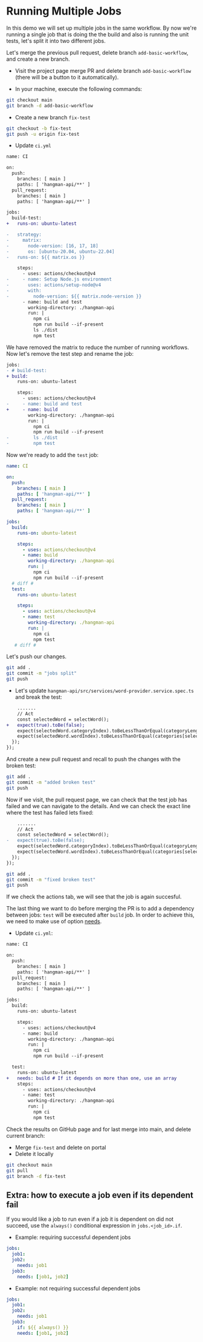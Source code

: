 # Running Multiple Jobs

In this demo we will set up multiple jobs in the same workflow. By now we're running a single job that is doing the the build and also is running the unit tests, let's split it into two different jobs.

Let's merge the previous pull request, delete branch `add-basic-workflow`, and create a new branch.

* Visit the project page merge PR and delete branch `add-basic-workflow` (there will be a button to it automatically).

* In your machine, execute the following commands:

```bash
git checkout main
git branch -d add-basic-workflow
```

* Create a new branch `fix-test`

```bash
git checkout -b fix-test
git push -u origin fix-test
```

* Update `ci.yml`

```diff
name: CI 

on:
  push:
    branches: [ main ]
    paths: [ 'hangman-api/**' ]
  pull_request:
    branches: [ main ]
    paths: [ 'hangman-api/**' ]

jobs:
  build-test:
+   runs-on: ubuntu-latest

-   strategy:
-     matrix:
-       node-version: [16, 17, 18]
-       os: [ubuntu-20.04, ubuntu-22.04]
-   runs-on: ${{ matrix.os }}

    steps:
      - uses: actions/checkout@v4
-     - name: Setup Node.js environment
-       uses: actions/setup-node@v4
-       with:
-         node-version: ${{ matrix.node-version }}
      - name: build and test
        working-directory: ./hangman-api
        run: |
          npm ci 
          npm run build --if-present
          ls ./dist
          npm test

```

We have removed the matrix to reduce the number of running workflows. Now let's remove the test step and rename the job:

```diff
jobs:
- # build-test:
+ build:
    runs-on: ubuntu-latest

    steps:
      - uses: actions/checkout@v4
-     - name: build and test
+     - name: build
        working-directory: ./hangman-api
        run: |
          npm ci 
          npm run build --if-present
-         ls ./dist
-         npm test

```

Now we're ready to add the `test` job:

```yaml
name: CI 

on:
  push:
    branches: [ main ]
    paths: [ 'hangman-api/**' ]
  pull_request:
    branches: [ main ]
    paths: [ 'hangman-api/**' ]

jobs:
  build:
    runs-on: ubuntu-latest

    steps:
      - uses: actions/checkout@v4
      - name: build
        working-directory: ./hangman-api
        run: |
          npm ci 
          npm run build --if-present
  # diff #
  test:
    runs-on: ubuntu-latest

    steps: 
      - uses: actions/checkout@v4
      - name: test
        working-directory: ./hangman-api
        run: |
          npm ci 
          npm test
   # diff #
```

Let's push our changes.

```bash
git add .
git commit -m "jobs split"
git push
```

* Let's update `hangman-api/src/services/word-provider.service.spec.ts` and break the test:

```diff
    .......
    // Act
    const selectedWord = selectWord();
+   expect(true).toBe(false);
    expect(selectedWord.categoryIndex).toBeLessThanOrEqual(categoryLength - 1);
    expect(selectedWord.wordIndex).toBeLessThanOrEqual(categories[selectedWord.categoryIndex].words.length - 1);
  });
});
```

And create a new pull request and recall to push the changes with the broken test:

```bash
git add .
git commit -m "added broken test"
git push
```

Now if we visit, the pull request page, we can check that the test job has failed and we can navigate to the details. And we can check the exact line where the test has failed lets fixed:

```diff
    .......
    // Act
    const selectedWord = selectWord();
-   expect(true).toBe(false);
    expect(selectedWord.categoryIndex).toBeLessThanOrEqual(categoryLength - 1);
    expect(selectedWord.wordIndex).toBeLessThanOrEqual(categories[selectedWord.categoryIndex].words.length - 1);
  });
});
```

```bash
git add .
git commit -m "fixed broken test"
git push
```

If we check the actions tab, we will see that the job is again succesful.

The last thing we want to do before merging the PR is to add a dependency between jobs: `test` will be executed after `build` job. In order to achieve this, we need to make use of option [needs](https://docs.github.com/en/actions/using-workflows/workflow-syntax-for-github-actions#jobsjob_idneeds).

* Update `ci.yml`:

```diff
name: CI 

on:
  push:
    branches: [ main ]
    paths: [ 'hangman-api/**' ]
  pull_request:
    branches: [ main ]
    paths: [ 'hangman-api/**' ]

jobs:
  build:
    runs-on: ubuntu-latest

    steps:
      - uses: actions/checkout@v4
      - name: build
        working-directory: ./hangman-api
        run: |
          npm ci 
          npm run build --if-present

  test:
    runs-on: ubuntu-latest
+   needs: build # If it depends on more than one, use an array
    steps: 
      - uses: actions/checkout@v4
      - name: test
        working-directory: ./hangman-api
        run: |
          npm ci 
          npm test
```

Check the results on GitHub page and for last merge into main, and delete current branch:

* Merge `fix-test` and delete on portal
* Delete it locally

```bash
git checkout main
git pull 
git branch -d fix-test
```

## Extra: how to execute a job even if its dependent fail

If you would like a job to run even if a job it is dependent on did not succeed, use the `always()` conditional expression in `jobs.<job_id>.if`.

* Example: requiring successful dependent jobs

```yaml
jobs:
  job1:
  job2:
    needs: job1
  job3:
    needs: [job1, job2]
```

* Example: not requiring successful dependent jobs

```yaml
jobs:
  job1:
  job2:
    needs: job1
  job3:
    if: ${{ always() }}
    needs: [job1, job2]
```
